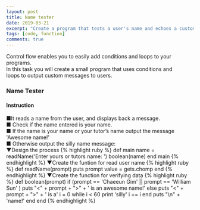 ```yaml
---
layout: post
title: Name tester
date: 2019-03-21
excerpt: "Create a program that tests a user's name and echoes a custom message."
tags: [code, function]
comments: true
---
```

<p>
  Control flow enables you to easily add conditions and loops to your programs.<br>
In this task you will create a small program that uses conditions and<br>
loops to output custom messages to users.
</p>

### Name Tester
#### Instruction
■It reads a name from the user, and displays back a message.<br>
■ Check if the name entered is your name.<br>
■ If the name is your name or your tutor’s name output the message 'Awesome name!'<br>
■ Otherwise output the silly name message:<br>
 ▼Design the process
{% highlight ruby %}
def main
 name = readName('Enter yours or tutors name: ')
 boolean(name)
end
main
{% endhighlight %}
 ▼Create the funtion for read user name
{% highlight ruby %}
def readName(prompt)
 puts prompt
 value = gets.chomp
end
{% endhighlight %}
 ▼Create the function for verifying data
{% highlight ruby %}
def boolean(prompt)
   if (prompt == 'Chaeeun Gim' || prompt == 'William Sun' )
     puts "<" + prompt + ">" + ' is an awesome name!'
   else
     puts "<" + prompt + ">" + ' is a'
     i = 0
     while i < 60
          print 'silly'
          i += i
     end
     puts "\n" + 'name!'
   end
end
{% endhighlight %}
